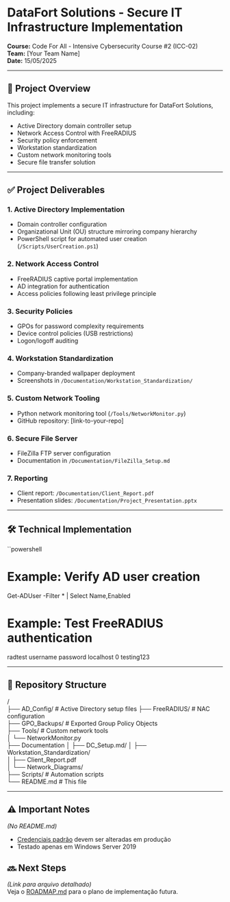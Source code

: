 # **DataFort Solutions - Secure IT Infrastructure Implementation**  
**Course:** Code For All - Intensive Cybersecurity Course #2 (ICC-02)  
**Team:** [Your Team Name]  
**Date:** 15/05/2025 

---

## **📌 Project Overview**  
This project implements a secure IT infrastructure for DataFort Solutions, including:

- Active Directory domain controller setup
- Network Access Control with FreeRADIUS
- Security policy enforcement
- Workstation standardization
- Custom network monitoring tools
- Secure file transfer solution

---

## **✅ Project Deliverables**  

### **1. Active Directory Implementation**  
- Domain controller configuration  
- Organizational Unit (OU) structure mirroring company hierarchy  
- PowerShell script for automated user creation (`/Scripts/UserCreation.ps1`)  

### **2. Network Access Control**  
- FreeRADIUS captive portal implementation  
- AD integration for authentication  
- Access policies following least privilege principle  

### **3. Security Policies**  
- GPOs for password complexity requirements  
- Device control policies (USB restrictions)  
- Logon/logoff auditing  

### **4. Workstation Standardization**  
- Company-branded wallpaper deployment  
- Screenshots in `/Documentation/Workstation_Standardization/`  

### **5. Custom Network Tooling**  
- Python network monitoring tool (`/Tools/NetworkMonitor.py`)  
- GitHub repository: [link-to-your-repo]  

### **6. Secure File Server**  
- FileZilla FTP server configuration  
- Documentation in `/Documentation/FileZilla_Setup.md`  

### **7. Reporting**  
- Client report: `/Documentation/Client_Report.pdf`  
- Presentation slides: `/Documentation/Project_Presentation.pptx`  

---

## **🛠️ Technical Implementation**  

``powershell
# Example: Verify AD user creation
Get-ADUser -Filter * | Select Name,Enabled

# Example: Test FreeRADIUS authentication
radtest username password localhost 0 testing123

---

## **📂 Repository Structure**
/  
├── AD_Config/            # Active Directory setup files
├── FreeRADIUS/           # NAC configuration  
├── GPO_Backups/          # Exported Group Policy Objects  
├── Tools/                # Custom network tools  
│   └── NetworkMonitor.py  
├── Documentation
│   ├── DC_Setup.md/
│   ├── Workstation_Standardization/  
│   ├── Client_Report.pdf  
│   └── Network_Diagrams/  
├── Scripts/              # Automation scripts  
└── README.md             # This file

---

## **⚠️ Important Notes**  
*(No README.md)*  
- [Credenciais padrão](Documentation/SECURITY_NOTES.md) devem ser alteradas em produção  
- Testado apenas em Windows Server 2019  

## **🔜 Next Steps**  
*(Link para arquivo detalhado)*  
Veja o [ROADMAP.md](Documentation/ROADMAP.md) para o plano de implementação futura.  

